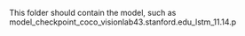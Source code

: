 This folder should contain the model, such as model_checkpoint_coco_visionlab43.stanford.edu_lstm_11.14.p
